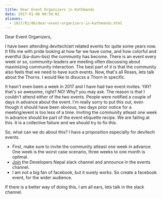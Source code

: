 ```yaml
---
title: Dear Event Organizers in Kathmandu
date: 2017-01-06 09:59:02
aliases:
  - 2017/01/06/dear-event-organizers-in-Kathmandu.html
---
```

Dear Event Organizers,

I have been attending dev/tech/art related events for quite some years now. It fills me with pride looking at how far we have come, and how colorful and eventful (ba-dum-tiss) the community has become. There is an event every week or so, community-leaders are meeting often discussing about maximizing community interaction. The best part of it is that the community also feels that we need to have such events. Now, that's all Roses, lets talk about the Thorns. I would like to disucss a Thorn in specific.

It hasn't even been a week in 2017 and I have had two event invites. YAY! that's so awesome, right? NO! Why? you may ask. The reason is that I couldn't attend either of the two events. People were notified a couple of days in advance about the event. I'm really sorry to put this out, even though it should have been obvious, two days prior notice for a meeting/event  is too less of a time. Inviting the community atleast one week in advance should be part of the event etiquette recipe. We are failing at this. It is a collective failure and we should try to fix this.

So, what can we do about this? I have a proposition especially for dev/tech events. 

 * First, make sure to invite the community atleast one week in advance. One week is the worst case scenario, three weeks to one month is optimal.
 * [Join](https://developersnepal.herokuapp.com/) the Developers Nepal slack channel and announce in the events channel.
 * I am not a big fan of facebook, but it surely works. So create a facebook event, for the wider audience.

If there is a better way of doing this, I am all ears, lets talk in the slack channel.
